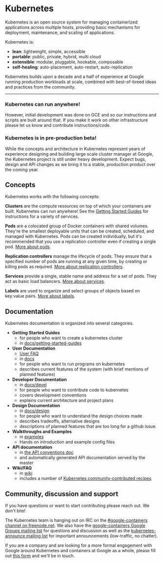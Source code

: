 # Kubernetes

Kubernetes is an open source system for managing containerized applications across multiple hosts,
providing basic mechanisms for deployment, maintenance, and scaling of applications.

Kubernetes is:

* **lean**: lightweight, simple, accessible
* **portable**: public, private, hybrid, multi cloud
* **extensible**: modular, pluggable, hookable, composable
* **self-healing**: auto-placement, auto-restart, auto-replication

Kubernetes builds upon a decade and a half of experience at Google running production workloads at scale, combined with best-of-breed ideas and practices from the community.

<hr>

### Kubernetes can run anywhere!
However, initial development was done on GCE and so our instructions and scripts are built around that.  If you make it work on other infrastructure please let us know and contribute instructions/code.

### Kubernetes is in pre-production beta!
While the concepts and architecture in Kubernetes represent years of experience designing and building large scale cluster manager at Google, the Kubernetes project is still under heavy development.  Expect bugs, design and API changes as we bring it to a stable, production product over the coming year.


## Concepts

Kubernetes works with the following concepts:

**Clusters** are the compute resources on top of which your containers are built. Kubernetes can run anywhere! See the [Getting Started Guides](docs/getting-started-guides) for instructions for a variety of services.

**Pods** are a colocated group of Docker containers with shared volumes. They're the smallest deployable units that can be created, scheduled, and managed with Kubernetes. Pods can be created individually, but it's recommended that you use a replication controller even if creating a single pod. [More about pods](docs/pods.md).

**Replication controllers** manage the lifecycle of pods. They ensure that a specified number of pods are running
at any given time, by creating or killing pods as required. [More about replication controllers](docs/replication-controller.md).

**Services** provide a single, stable name and address for a set of pods.
They act as basic load balancers. [More about services](docs/services.md).

**Labels** are used to organize and select groups of objects based on key:value pairs. [More about labels](docs/labels.md).

## Documentation

Kubernetes documentation is organized into several categories.

  - **Getting Started Guides**
    - for people who want to create a kubernetes cluster
    - in [docs/getting-started-guides](docs/getting-started-guides)
  - **User Documentation**
    - [User FAQ](wiki/User-FAQ)
    - in [docs](docs/overview.md)
    - for people who want to run programs on kubernetes
    - describes current features of the system (with brief mentions of planned features)
  - **Developer Documentation**
    - in [docs/devel](docs/devel)
    - for people who want to contribute code to kubernetes
    - covers development conventions
    - explains current architecture and project plans
  - **Design Documentation**
    - in [docs/design](docs/design)
    - for people who want to understand the design choices made
    - describes tradeoffs, alternative designs
    - descriptions of planned features that are too long for a github issue.
  - **Walkthroughs and Examples**
    - in [examples](/examples)
    - Hands on introduction and example config files
  - **API documentation**
    - in [the API conventions doc](docs/api-conventions.md)
    - and automatically generated API documentation served by the master
  - **Wiki/FAQ**
    - in [wiki](https://github.com/GoogleCloudPlatform/kubernetes/wiki)
    - includes a number of [Kubernetes community-contributed recipes](/contrib/recipes)

## Community, discussion and support

If you have questions or want to start contributing please reach out.  We don't bite!

The Kubernetes team is hanging out on IRC on the [#google-containers channel on freenode.net](http://webchat.freenode.net/?channels=google-containers).  We also have the [google-containers Google Groups mailing list](https://groups.google.com/forum/#!forum/google-containers) for questions and discussion as well as the [kubernetes-announce mailing list](https://groups.google.com/forum/#!forum/kubernetes-announce) for important announcements (low-traffic, no chatter).

If you are a company and are looking for a more formal engagement with Google around Kubernetes and containers at Google as a whole, please fill out [this form](https://docs.google.com/a/google.com/forms/d/1_RfwC8LZU4CKe4vKq32x5xpEJI5QZ-j0ShGmZVv9cm4/viewform) and we'll be in touch.

